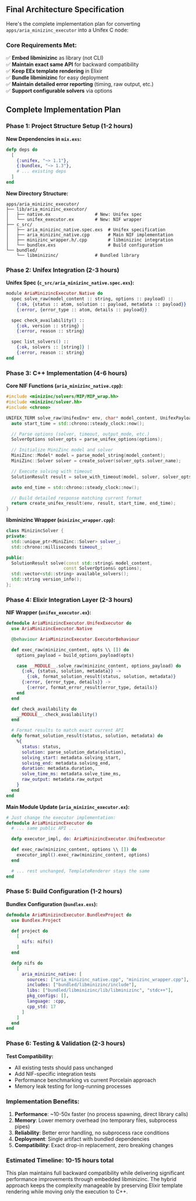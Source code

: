 ## Final Architecture Specification

Here's the complete implementation plan for converting `apps/aria_minizinc_executor` into a Unifex C node:

### Core Requirements Met:

✅ **Embed libminizinc** as library (not CLI)  
✅ **Maintain exact same API** for backward compatibility  
✅ **Keep EEx template rendering** in Elixir  
✅ **Bundle libminizinc** for easy deployment  
✅ **Maintain detailed error reporting** (timing, raw output, etc.)  
✅ **Support configurable solvers** via options

## Complete Implementation Plan

### Phase 1: Project Structure Setup (1-2 hours)

**New Dependencies in `mix.exs`:**

```elixir
defp deps do
  [
    {:unifex, "~> 1.1"},
    {:bundlex, "~> 1.3"},
    # ... existing deps
  ]
end
```

**New Directory Structure:**

```
apps/aria_minizinc_executor/
├── lib/aria_minizinc_executor/
│   ├── native.ex                 # New: Unifex spec
│   └── unifex_executor.ex        # New: NIF wrapper
├── c_src/
│   ├── aria_minizinc_native.spec.exs  # Unifex specification
│   ├── aria_minizinc_native.cpp       # Main NIF implementation
│   ├── minizinc_wrapper.h/.cpp        # libminizinc integration
│   └── bundlex.exs                    # Build configuration
└── bundled/
    └── libminizinc/              # Bundled library
```

### Phase 2: Unifex Integration (2-3 hours)

**Unifex Spec (`c_src/aria_minizinc_native.spec.exs`):**

```elixir
module AriaMinizincExecutor.Native do
  spec solve_raw(model_content :: string, options :: payload) ::
    {:ok, {status :: atom, solution :: payload, metadata :: payload}} |
    {:error, {error_type :: atom, details :: payload}}

  spec check_availability() ::
    {:ok, version :: string} |
    {:error, reason :: string}

  spec list_solvers() ::
    {:ok, solvers :: [string]} |
    {:error, reason :: string}
end
```

### Phase 3: C++ Implementation (4-6 hours)

**Core NIF Functions (`aria_minizinc_native.cpp`):**

```cpp
#include <minizinc/solvers/MIP/MIP_wrap.hh>
#include <minizinc/solver.hh>
#include <chrono>

UNIFEX_TERM solve_raw(UnifexEnv* env, char* model_content, UnifexPayload* options) {
  auto start_time = std::chrono::steady_clock::now();

  // Parse options (solver, timeout, output_mode, etc.)
  SolverOptions solver_opts = parse_unifex_options(options);

  // Initialize MiniZinc model and solver
  MiniZinc::Model* model = parse_model_string(model_content);
  MiniZinc::Solver solver = create_solver(solver_opts.solver_name);

  // Execute solving with timeout
  SolutionResult result = solve_with_timeout(model, solver, solver_opts);

  auto end_time = std::chrono::steady_clock::now();

  // Build detailed response matching current format
  return create_unifex_result(env, result, start_time, end_time);
}
```

**libminizinc Wrapper (`minizinc_wrapper.cpp`):**

```cpp
class MinizincSolver {
private:
  std::unique_ptr<MiniZinc::Solver> solver_;
  std::chrono::milliseconds timeout_;

public:
  SolutionResult solve(const std::string& model_content,
                      const SolverOptions& options);
  std::vector<std::string> available_solvers();
  std::string version_info();
};
```

### Phase 4: Elixir Integration Layer (2-3 hours)

**NIF Wrapper (`unifex_executor.ex`):**

```elixir
defmodule AriaMinizincExecutor.UnifexExecutor do
  use AriaMinizincExecutor.Native

  @behaviour AriaMinizincExecutor.ExecutorBehaviour

  def exec_raw(minizinc_content, opts \\ []) do
    options_payload = build_options_payload(opts)

    case __MODULE__.solve_raw(minizinc_content, options_payload) do
      {:ok, {status, solution, metadata}} ->
        {:ok, format_solution_result(status, solution, metadata)}
      {:error, {error_type, details}} ->
        {:error, format_error_result(error_type, details)}
    end
  end

  def check_availability do
    __MODULE__.check_availability()
  end

  # Format results to match exact current API
  defp format_solution_result(status, solution, metadata) do
    %{
      status: status,
      solution: parse_solution_data(solution),
      solving_start: metadata.solving_start,
      solving_end: metadata.solving_end,
      duration: metadata.duration,
      solve_time_ms: metadata.solve_time_ms,
      raw_output: metadata.raw_output
    }
  end
end
```

**Main Module Update (`aria_minizinc_executor.ex`):**

```elixir
# Just change the executor implementation:
defmodule AriaMinizincExecutor do
  # ... same public API ...

  defp executor_impl, do: AriaMinizincExecutor.UnifexExecutor

  def exec_raw(minizinc_content, options \\ []) do
    executor_impl().exec_raw(minizinc_content, options)
  end

  # ... rest unchanged, TemplateRenderer stays the same
end
```

### Phase 5: Build Configuration (1-2 hours)

**Bundlex Configuration (`bundlex.exs`):**

```elixir
defmodule AriaMinizincExecutor.BundlexProject do
  use Bundlex.Project

  def project do
    [
      nifs: nifs()
    ]
  end

  defp nifs do
    [
      aria_minizinc_native: [
        sources: ["aria_minizinc_native.cpp", "minizinc_wrapper.cpp"],
        includes: ["bundled/libminizinc/include"],
        libs: ["bundled/libminizinc/lib/libminizinc", "stdc++"],
        pkg_configs: [],
        language: :cpp,
        cpp_std: 17
      ]
    ]
  end
end
```

### Phase 6: Testing & Validation (2-3 hours)

**Test Compatibility:**

- All existing tests should pass unchanged
- Add NIF-specific integration tests
- Performance benchmarking vs current Porcelain approach
- Memory leak testing for long-running processes

### Implementation Benefits:

1. **Performance**: ~10-50x faster (no process spawning, direct library calls)
2. **Memory**: Lower memory overhead (no temporary files, subprocess pipes)
3. **Reliability**: Better error handling, no subprocess race conditions
4. **Deployment**: Single artifact with bundled dependencies
5. **Compatibility**: Exact drop-in replacement, zero breaking changes

### Estimated Timeline: 10-15 hours total

This plan maintains full backward compatibility while delivering significant performance improvements through embedded libminizinc. The hybrid approach keeps the complexity manageable by preserving Elixir template rendering while moving only the execution to C++.

